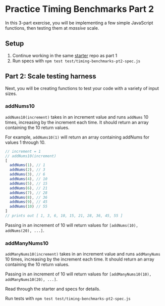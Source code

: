 # Practice Timing Benchmarks Part 2

In this 3-part exercise, you will be implementing a few simple JavaScript
functions, then testing them at _massive_ scale.

## Setup

1. Continue working in the same [starter] repo as part 1
2. Run specs with `npm test test/timing-benchmarks-pt2-spec.js`

## Part 2: Scale testing harness

Next, you will be creating functions to test your code with a variety of
input sizes.

### addNums10

`addNums10(increment)` takes in an increment value and runs `addNums` 10
times, increasing by the increment each time. It should return an array
containing the 10 return values.

For example, `addNums10(1)` will return an array containing addNums for values
1 through 10.

```js
// increment = 1
// addNums10(increment)
[
  addNums(1), // 1
  addNums(2), // 3
  addNums(3), // 6
  addNums(4), // 10
  addNums(5), // 15
  addNums(6), // 21
  addNums(7), // 28
  addNums(8), // 36
  addNums(9), // 45
  addNums(10) // 55
]
// prints out [ 1, 3, 6, 10, 15, 21, 28, 36, 45, 55 ]
```

Passing in an increment of 10 will return values for `[addNums(10),
addNums(20), ...]`.

### addManyNums10

`addManyNums10(increment)` takes in an increment value and runs `addManyNums`
10 times, increasing by the increment each time. It should return an array
containing the 10 return values.

Passing in an increment of 10 will return values for `[addManyNums10(10),
addManyNums10(20), ...]`.

Read through the starter and specs for details.

Run tests with `npm test test/timing-benchmarks-pt2-spec.js`

[starter]: https://github.com/appacademy-starters/practice-timing-benchmarks
